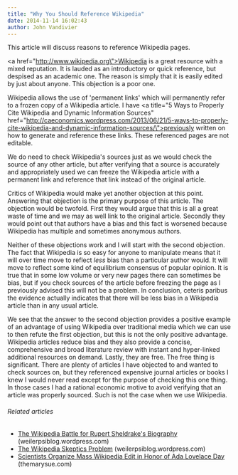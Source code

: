 ```yaml
---
title: "Why You Should Reference Wikipedia"
date: 2014-11-14 16:02:43
author: John Vandivier
---
```




This article will discuss reasons to reference Wikipedia pages.

<a href=\"http://www.wikipedia.org\">Wikipedia</a> is a great resource with a mixed reputation. It is lauded as an introductory or quick reference, but despised as an academic one. The reason is simply that it is easily edited by just about anyone. This objection is a poor one.

Wikipedia allows the use of 'permanent links' which will permanently refer to a frozen copy of a Wikipedia article. I have <a title=\"5 Ways to Properly Cite Wikipedia and Dynamic Information Sources\" href=\"http://caeconomics.wordpress.com/2013/06/21/5-ways-to-properly-cite-wikipedia-and-dynamic-information-sources/\">previously written on</a> how to generate and reference these links. These referenced pages are not editable.

We do need to check Wikipedia's sources just as we would check the source of any other article, but after verifying that a source is accurately and appropriately used we can freeze the Wikipedia article with a permanent link and reference that link instead of the original article.

Critics of Wikipedia would make yet another objection at this point. Answering that objection is the primary purpose of this article. The objection would be twofold. First they would argue that this is all a great waste of time and we may as well link to the original article. Secondly they would point out that authors have a bias and this fact is worsened because Wikipedia has multiple and sometimes anonymous authors.

Neither of these objections work and I will start with the second objection. The fact that Wikipedia is so easy for anyone to manipulate means that it will over time move to reflect <em>less</em> bias than a particular author would. It will move to reflect some kind of equilibrium consensus of popular opinion. It is true that in some low volume or very new pages there can sometimes be bias, but if you check sources of the article before freezing the page as I previously advised this will not be a problem. In conclusion, ceteris paribus the evidence actually indicates that there will be less bias in a Wikipedia article than in any usual article.

We see that the answer to the second objection provides a positive example of an advantage of using Wikipedia over traditional media which we can use to then refute the first objection, but this is not the only positive advantage. Wikipedia articles reduce bias and they also provide a concise, comprehensive and broad literature review with instant and hyper-linked additional resources on demand. Lastly, they are free. The free thing is significant. There are plenty of articles I have objected to and wanted to check sources on, but they referenced expensive journal articles or books I knew I would never read except for the purpose of checking this one thing. In those cases I had a rational economic motive to avoid verifying that an article was properly sourced. Such is not the case when we use Wikipedia.
<h6 class=\"zemanta-related-title\" style=\"font-size:1em;\">Related articles</h6>
<ul class=\"zemanta-article-ul\">
	<li class=\"zemanta-article-ul-li\"><a href=\"http://weilerpsiblog.wordpress.com/2013/10/01/the-wikipedia-battle-for-rupert-sheldrakes-biography/\" target=\"_blank\">The Wikipedia Battle for Rupert Sheldrake's Biography</a> (weilerpsiblog.wordpress.com)</li>
	<li class=\"zemanta-article-ul-li\"><a href=\"http://weilerpsiblog.wordpress.com/2013/10/12/the-wikipedia-skeptics-problem/\" target=\"_blank\">The Wikipedia Skeptics Problem</a> (weilerpsiblog.wordpress.com)</li>
	<li class=\"zemanta-article-ul-li\"><a href=\"http://www.themarysue.com/ada-lovelace-wikipedia/\" target=\"_blank\">Scientists Organize Mass Wikipedia Edit in Honor of Ada Lovelace Day</a> (themarysue.com)</li>
</ul>